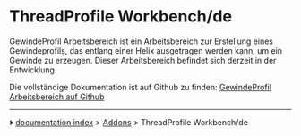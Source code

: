 # ThreadProfile Workbench/de
GewindeProfil Arbeitsbereich ist ein Arbeitsbereich zur Erstellung eines Gewindeprofils, das entlang einer Helix ausgetragen werden kann, um ein Gewinde zu erzeugen. Dieser Arbeitsbereich befindet sich derzeit in der Entwicklung.

Die vollständige Dokumentation ist auf Github zu finden: [GewindeProfil Arbeitsbereich auf Github](https://github.com/mwganson/ThreadProfile)



---
⏵ [documentation index](../README.md) > [Addons](Category_Addons.md) > ThreadProfile Workbench/de
